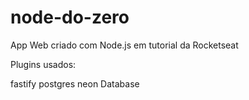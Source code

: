 # node-do-zero
App Web criado com Node.js em tutorial da Rocketseat

Plugins usados:

fastify
postgres
neon Database
